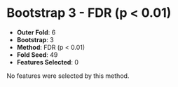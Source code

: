 # Bootstrap 3 - FDR (p < 0.01)

- **Outer Fold**: 6
- **Bootstrap**: 3
- **Method**: FDR (p < 0.01)
- **Fold Seed**: 49
- **Features Selected**: 0

No features were selected by this method.
